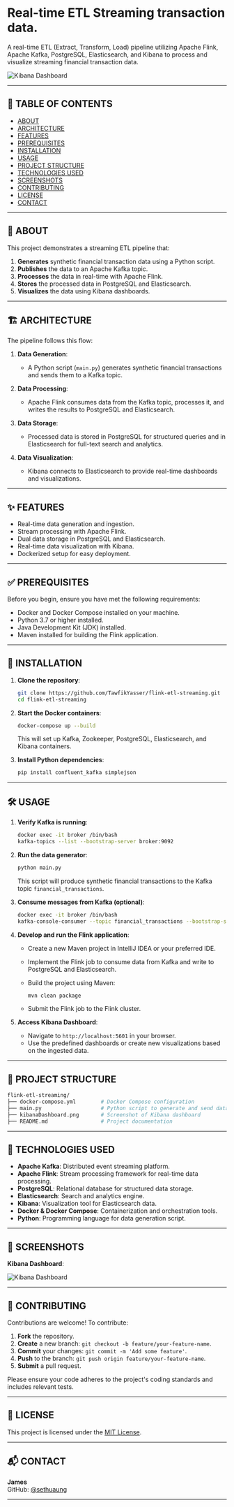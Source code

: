 # Real-time ETL Streaming transaction data.

A real-time ETL (Extract, Transform, Load) pipeline utilizing Apache Flink, Apache Kafka, PostgreSQL, Elasticsearch, and Kibana to process and visualize streaming financial transaction data.

![Kibana Dashboard](kibanaDashboard.png)

---

## 📖 TABLE OF CONTENTS

- [ABOUT](#about)
- [ARCHITECTURE](#architecture)
- [FEATURES](#features)
- [PREREQUISITES](#prerequisites)
- [INSTALLATION](#installation)
- [USAGE](#usage)
- [PROJECT STRUCTURE](#project-structure)
- [TECHNOLOGIES USED](#technologies-used)
- [SCREENSHOTS](#screenshots)
- [CONTRIBUTING](#contributing)
- [LICENSE](#license)
- [CONTACT](#contact)

---

## 📌 ABOUT

This project demonstrates a streaming ETL pipeline that:

1. **Generates** synthetic financial transaction data using a Python script.
2. **Publishes** the data to an Apache Kafka topic.
3. **Processes** the data in real-time with Apache Flink.
4. **Stores** the processed data in PostgreSQL and Elasticsearch.
5. **Visualizes** the data using Kibana dashboards.

---

## 🏗️ ARCHITECTURE

The pipeline follows this flow:

1. **Data Generation**:
   - A Python script (`main.py`) generates synthetic financial transactions and sends them to a Kafka topic.

2. **Data Processing**:
   - Apache Flink consumes data from the Kafka topic, processes it, and writes the results to PostgreSQL and Elasticsearch.

3. **Data Storage**:
   - Processed data is stored in PostgreSQL for structured queries and in Elasticsearch for full-text search and analytics.

4. **Data Visualization**:
   - Kibana connects to Elasticsearch to provide real-time dashboards and visualizations.

---

## ✨ FEATURES

- Real-time data generation and ingestion.
- Stream processing with Apache Flink.
- Dual data storage in PostgreSQL and Elasticsearch.
- Real-time data visualization with Kibana.
- Dockerized setup for easy deployment.

---

## ✅ PREREQUISITES

Before you begin, ensure you have met the following requirements:

- Docker and Docker Compose installed on your machine.
- Python 3.7 or higher installed.
- Java Development Kit (JDK) installed.
- Maven installed for building the Flink application.

---

## 🚀 INSTALLATION

1. **Clone the repository**:

   ```bash
   git clone https://github.com/TawfikYasser/flink-etl-streaming.git
   cd flink-etl-streaming
   ```

2. **Start the Docker containers**:

   ```bash
   docker-compose up --build
   ```

   This will set up Kafka, Zookeeper, PostgreSQL, Elasticsearch, and Kibana containers.

3. **Install Python dependencies**:

   ```bash
   pip install confluent_kafka simplejson
   ```

---

## 🛠️ USAGE

1. **Verify Kafka is running**:

   ```bash
   docker exec -it broker /bin/bash
   kafka-topics --list --bootstrap-server broker:9092
   ```

2. **Run the data generator**:

   ```bash
   python main.py
   ```

   This script will produce synthetic financial transactions to the Kafka topic `financial_transactions`.

3. **Consume messages from Kafka (optional)**:

   ```bash
   docker exec -it broker /bin/bash
   kafka-console-consumer --topic financial_transactions --bootstrap-server broker:9092 --from-beginning
   ```

4. **Develop and run the Flink application**:

   - Create a new Maven project in IntelliJ IDEA or your preferred IDE.
   - Implement the Flink job to consume data from Kafka and write to PostgreSQL and Elasticsearch.
   - Build the project using Maven:

     ```bash
     mvn clean package
     ```

   - Submit the Flink job to the Flink cluster.

5. **Access Kibana Dashboard**:

   - Navigate to `http://localhost:5601` in your browser.
   - Use the predefined dashboards or create new visualizations based on the ingested data.

---

## 📁 PROJECT STRUCTURE

```bash
flink-etl-streaming/
├── docker-compose.yml        # Docker Compose configuration
├── main.py                   # Python script to generate and send data to Kafka
├── kibanaDashboard.png       # Screenshot of Kibana dashboard
├── README.md                 # Project documentation
```

---

## 🧰 TECHNOLOGIES USED

- **Apache Kafka**: Distributed event streaming platform.
- **Apache Flink**: Stream processing framework for real-time data processing.
- **PostgreSQL**: Relational database for structured data storage.
- **Elasticsearch**: Search and analytics engine.
- **Kibana**: Visualization tool for Elasticsearch data.
- **Docker & Docker Compose**: Containerization and orchestration tools.
- **Python**: Programming language for data generation script.

---

## 📸 SCREENSHOTS

**Kibana Dashboard**:

![Kibana Dashboard](kibanaDashboard.png)

---

## 🤝 CONTRIBUTING

Contributions are welcome! To contribute:

1. **Fork** the repository.
2. **Create** a new branch: `git checkout -b feature/your-feature-name`.
3. **Commit** your changes: `git commit -m 'Add some feature'`.
4. **Push** to the branch: `git push origin feature/your-feature-name`.
5. **Submit** a pull request.

Please ensure your code adheres to the project's coding standards and includes relevant tests.

---

## 📄 LICENSE

This project is licensed under the [MIT License](LICENSE).

---

## 📬 CONTACT

**James**  
GitHub: [@sethuaung](https://github.com/sethuaung)

---
